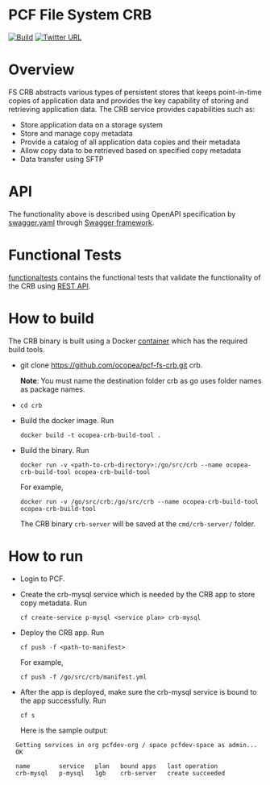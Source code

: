 PCF File System CRB
===================
[![Build](https://travis-ci.org/ocopea/pcf-fs-crb.svg?branch=master)](https://travis-ci.org/ocopea/pcf-fs-crb) [![Twitter URL](https://img.shields.io/twitter/url/http/shields.io.svg?style=social)](https://twitter.com/ocopea)

# Overview

FS CRB abstracts various types of persistent stores that keeps point-in-time
copies of application data and provides the key capability of storing and
retrieving application data.
The CRB service provides capabilities such as:

* Store application data on a storage system
* Store and manage copy metadata
* Provide a catalog of all application data copies and their metadata
* Allow copy data to be retrieved based on specified copy metadata
* Data transfer using SFTP

# API

The functionality above is described using OpenAPI specification by [swagger.yaml](swagger.yaml) through [Swagger framework](https://swagger.io).

# Functional Tests
[functionaltests](/functionaltests) contains the functional tests that validate the functionality of the CRB using [REST API](swagger.yaml).

# How to build
The CRB binary is built using a Docker [container](Dockerfile) which has the required build tools.

* git clone https://github.com/ocopea/pcf-fs-crb.git crb.

  **Note**: You must name the destination folder crb as go uses folder names as package names.

* `cd crb`

* Build the docker image. Run

  ```
  docker build -t ocopea-crb-build-tool .
  ```

* Build the binary. Run

  ```
  docker run -v <path-to-crb-directory>:/go/src/crb --name ocopea-crb-build-tool ocopea-crb-build-tool
  ```

  For example,
  ```
  docker run -v /go/src/crb:/go/src/crb --name ocopea-crb-build-tool ocopea-crb-build-tool
  ```

  The CRB binary `crb-server` will be saved at the `cmd/crb-server/` folder.

# How to run
* Login to PCF.
* Create the crb-mysql service which is needed by the CRB app to store copy metadata. Run
  ```
  cf create-service p-mysql <service plan> crb-mysql
  ```

* Deploy the CRB app. Run
  ```
  cf push -f <path-to-manifest>
  ```
  For example,
  ```
  cf push -f /go/src/crb/manifest.yml
  ```

* After the app is deployed, make sure the crb-mysql service is bound to the app successfully. Run
  ```
  cf s
  ```

  Here is the sample output:

```
  Getting services in org pcfdev-org / space pcfdev-space as admin...
  OK

  name        service   plan   bound apps   last operation
  crb-mysql   p-mysql   1gb    crb-server   create succeeded
```
